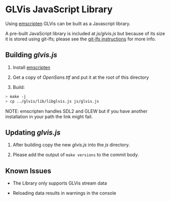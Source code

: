 # GLVis JavaScript Library

Using [emscripten](https://emscripten.org/index.html) GLVis can be built as a Javascript library.

A pre-built JavaScript library is included at *js/glvis.js* but because of its size it
is stored using git-lfs; please see the [git-lfs instructions](https://git-lfs.github.com/) for more info.

## Building *glvis.js*

1) Install [emscripten](https://emscripten.org/docs/getting_started/downloads.html)

2) Get a copy of *OpenSans.ttf* and put it at the root of this directory

3) Build:

```bash
> make -j
> cp ../glvis/lib/libglvis.js js/glvis.js
```

NOTE: emscripten handles SDL2 and GLEW but if you have another installation in your path the link
might fail.

## Updating *glvis.js*

1) After building copy the new *glvis.js* into the *js* directory.

2) Please add the output of `make versions` to the commit body.

## Known Issues

* The Library only supports GLVis stream data

* Reloading data results in warnings in the console
